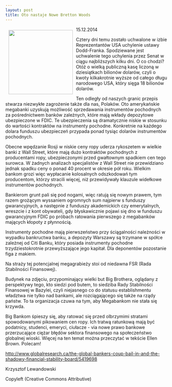 ```yaml
---
layout: post
title: Oto nastaje Nowe Bretton Woods
---
```


<p><img src="{{site.baseurl}}\public\pictures\465.bis.jpg" align="left" style="margin: 10px 10px" width="200"><!--217-->
<p>15.12.2014</p>
<p>Cztery dni temu zostało uchwalone w izbie Reprezentantów USA uchylenie ustawy Dodd-Franka. Spodziewane jest uchwalenie tego uchylenia przez Senat w ciągu najbliższych kilku dni. O co chodzi? Otóż o wielką publiczną kasę liczoną w dziesiątkach bilionów dolarów, czyli o kwoty kilkakrotnie wyższe od całego długu narodowego USA, który sięga 18 bilionów dolarów.</p>
<p>Ten odległy od naszych granic przepis stwarza niezwykłe zagrożenie także dla nas, Polaków. Oto amerykańskie megabanki uzyskują możliwość sprzedawania instrumentów pochodnych za pośrednictwem banków zależnych, które mają wkłady depozytowe ubezpieczone w FDIC. Te ubezpieczenia są dramatycznie niskie w stosunku do wartości kontraktów na instrumenty pochodne. Konkretnie na każdego dolara funduszu ubezpieczeń przypada ponad tysiąc dolarów instrumentów pochodnych.</p>
<p>Obecne wpędzanie Rosji w niskie ceny ropy uderza rykoszetem w wielkie banki z Wall Street, które mają dużo kontraktów pochodnych z producentami ropy, ubezpieczonymi przed gwałtownym spadkiem cen tego surowca. W żadnych analizach specjalistów z Wall Street nie przewidziano jednak spadku ceny o ponad 40 procent w okresie pół roku. Wielkim bankom grozi więc wypłacanie kolosalnych odszkodowań tym producentom, którzy stracili więcej, niż przewidywały klauzule widełkowe instrumentów pochodnych.</p>
<p>Bankierom grunt pali się pod nogami, więc ratują się nowym prawem, tym razem grożącym wyssaniem ogromnych sum najpierw s funduszy gwarancyjnych, a następnie z funduszy akademickich czy emerytalnych, wreszcie i z kont obywateli, gdy błyskawicznie pojawi się dno w funduszu gwarancyjnym FDIC po próbach ratowania pierwszego z megabanków mających kłopoty z płynnością.</p>
<p>Instrumenty pochodne mają pierwszeństwo przy ściągalności należności w wypadku bankructwa banku, a depozyty Warszawy są trzymane w spółce zależnej od Citi Banku, który posiada instrumenty pochodne trzydziestokrotnie przewyższające jego kapitał. Dla deponentów pozostanie figa z makiem.</p>
<p>Na straży tej potencjalnej megagrabieży stoi od niedawna FSR (Rada Stabilności Finansowej).</p>
<p>Budynek na zdjęciu, przypominający wielki but Big Brothera, oglądany z perspektywy tego, kto siedzi pod butem, to siedziba Rady Stabilności Finansowej w Bazylei, czyli niejasnego co do statusu establishmentu władztwa nie tylko nad bankami, ale rozciągającego się także na rządy państw. To ta organizacja czuwa na tym, aby Megabankom nie stała się krzywda.</p>
<p>Big Bankom śpieszy się, aby ratować się przed olbrzymimi stratami spowodowanymi pikowaniem cen ropy. Ich tratwą ratunkową mają być podatnicy, studenci, emeryci, ciułacze - via nowe prawo bankowe przerzucające ciężar błędów sektora finansowego na społeczeństwo globalnej wioski. Więcej na ten temat można przeczytać w tekście Ellen Brown. Polecam!</p>
<p><a href="http://www.globalresearch.ca/the-global-bankers-coup-bail-in-and-the-shadowy-financial-stability-board/5419698" title="Artykuł Ellen Brown" target="">http://www.globalresearch.ca/the-global-bankers-coup-bail-in-and-the-shadowy-financial-stability-board/5419698</a></p><p>Krzysztof Lewandowski</p><p>Copyleft (Creative Commons Attributive)</p>
